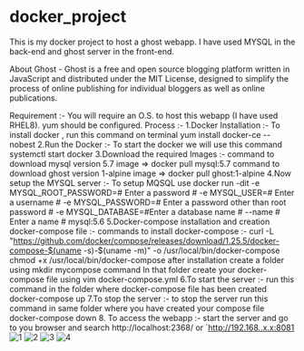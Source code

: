 # docker_project
This is my docker project to host a ghost webapp. I have used MYSQL in the back-end and ghost server in the front-end.

About Ghost -
Ghost is a free and open source blogging platform written in JavaScript and distributed under the MIT License, designed to simplify the process of online publishing for individual bloggers as well as online publications.

Requirement :-
You will require an O.S. to host this webapp (I have used RHEL8).
yum should be configured.
Process :-
1.Docker Installation :-
To install docker , run this command on terminal yum install docker-ce --nobest
2.Run the Docker :-
To start the docker we will use this command systemctl start docker
3.Download the required Images :-
command to download mysql version 5.7 image => docker pull mysql:5.7
command to download ghost version 1-alpine image => docker pull ghost:1-alpine
4.Now setup the MYSQL server :-
To setup MQSQL use docker run -dit -e MYSQL_ROOT_PASSWORD=# Enter a password # -e MYSQL_USER=# Enter a username # -e MYSQL_PASSWORD=# Enter a password other than root password # -e MYSQL_DATABASE=#Enter a database name # --name # Enter a name # mysql:5.6
5.Docker-compose installation and creation docker-compose file :-
commands to install docker-compose :-
curl -L "https://github.com/docker/compose/releases/download/1.25.5/docker-compose-$(uname -s)-$(uname -m)" -o /usr/local/bin/docker-compose
chmod +x /usr/local/bin/docker-compose
after installation create a folder using mkdir mycompose command
In that folder create your docker-compose file using vim docker-compose.yml
6.To start the server :-
run this command in the folder where docker-compose file has been created docker-compose up
7.To stop the server :-
to stop the server run this command in same folder where you have created your compose file docker-compose down 
8. To access the webapp :-
start the server and go to you browser and search http://localhost:2368/ or `http://192.168..x.x:8081
![1](https://user-images.githubusercontent.com/64485505/83126523-8dd27380-a0f6-11ea-82c2-f8114a0e17dd.jpeg)
![2](https://user-images.githubusercontent.com/64485505/83126531-90cd6400-a0f6-11ea-8e16-6ea389738acd.jpeg)
![3](https://user-images.githubusercontent.com/64485505/83126534-91fe9100-a0f6-11ea-92e4-5fff805efd0b.jpeg)
![4](https://user-images.githubusercontent.com/64485505/83126535-92972780-a0f6-11ea-9365-b1ce9aeb7d6b.jpeg)

